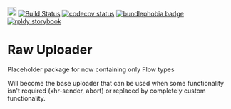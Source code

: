 <a href="https://badge.fury.io/js/%40rpldy%2Fraw-uploader">
    <img src="https://badge.fury.io/js/%40rpldy%2Fraw-uploader.svg" alt="npm version" height="20"></a>
<a href="https://github.com/rpldy/react-uploady/actions/workflows/pr.yml">
        <img src="https://github.com/rpldy/react-uploady/actions/workflows/pr.yml/badge.svg" alt="Build Status"/></a>  
<a href="https://codecov.io/gh/rpldy/react-uploady">
    <img src="https://codecov.io/gh/rpldy/react-uploady/branch/master/graph/badge.svg" alt="codecov status"/></a> 
<a href="https://bundlephobia.com/result?p=@rpldy/raw-uploader">
    <img src="https://badgen.net/bundlephobia/minzip/@rpldy/raw-uploader" alt="bundlephobia badge"/></a>
<a href="https://react-uploady-storybook.netlify.com">
   <img src="https://cdn.jsdelivr.net/gh/storybookjs/brand@master/badge/badge-storybook.svg" alt="rpldy storybook"/></a> 


# Raw Uploader

Placeholder package for now
containing only Flow types

Will become the base uploader that can be used when some functionality isn't required (xhr-sender, abort) 
or replaced by completely custom functionality.

